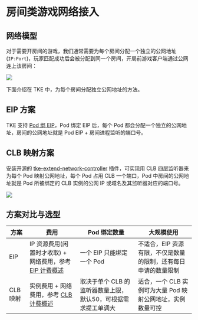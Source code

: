 # 房间类游戏网络接入

## 网络模型

对于需要开房间的游戏，我们通常需要为每个房间分配一个独立的公网地址(`IP:Port`)，玩家匹配成功后会被分配到同一个房间，开局前游戏客户端通过公网连上该房间：

![](https://image-host-1251893006.cos.ap-chengdu.myqcloud.com/2024%2F08%2F22%2F20240822161108.png)

下面介绍在 TKE 中，为每个房间分配独立公网地址的方法。

## EIP 方案

TKE 支持 [Pod 绑 EIP](../networking/pod-eip.md)，Pod 绑定 EIP 后，每个 Pod 都会分配一个独立的公网地址，房间的公网地址就是 Pod EIP + 房间进程监听的端口号。

## CLB 映射方案

安装开源的 [tke-extend-network-controller](https://github.com/imroc/tke-extend-network-controller) 插件，可实现用 CLB 四层监听器来为每个 Pod 映射公网地址，每个 Pod 占用 CLB 一个端口，Pod 中房间的公网地址就是 Pod 所被绑定的 CLB 实例的公网 IP 或域名及其监听器对应的端口号。

![](https://image-host-1251893006.cos.ap-chengdu.myqcloud.com/2024%2F08%2F22%2F20240822165733.png)


## 方案对比与选型

| 方案     | 费用                                                                                                             | Pod 绑定数量                                                  | 大规模使用                                                     |
| -------- | ---------------------------------------------------------------------------------------------------------------- | ------------------------------------------------------------- | -------------------------------------------------------------- |
| EIP      | IP 资源费用(闲置时才收取) + 网络费用，参考 [EIP 计费概述](https://cloud.tencent.com/document/product/1199/41692) | 一个 EIP 只能绑定一个 Pod                                     | 不适合，EIP 资源有限，不仅是数量的限制，还有每日申请的数量限制 |
| CLB 映射 | 实例费用 + 网络费用，参考 [CLB 计费概述](https://cloud.tencent.com/document/product/214/42934)                   | 取决于单个 CLB 的监听器数量上限，默认50，可根据需求提工单调大 | 适合，一个 CLB 实例可为大量 Pod 映射公网地址，实例数量可控     |
